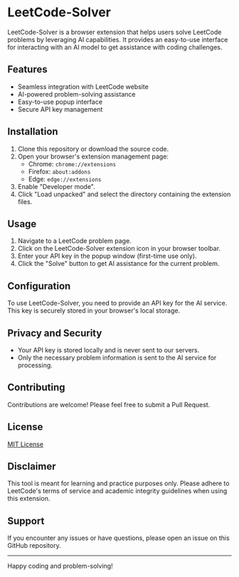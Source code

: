 # LeetCode-Solver

LeetCode-Solver is a browser extension that helps users solve LeetCode problems by leveraging AI capabilities. It provides an easy-to-use interface for interacting with an AI model to get assistance with coding challenges.

## Features

- Seamless integration with LeetCode website
- AI-powered problem-solving assistance
- Easy-to-use popup interface
- Secure API key management

## Installation

1. Clone this repository or download the source code.
2. Open your browser's extension management page:
   - Chrome: `chrome://extensions`
   - Firefox: `about:addons`
   - Edge: `edge://extensions`
3. Enable "Developer mode".
4. Click "Load unpacked" and select the directory containing the extension files.

## Usage

1. Navigate to a LeetCode problem page.
2. Click on the LeetCode-Solver extension icon in your browser toolbar.
3. Enter your API key in the popup window (first-time use only).
4. Click the "Solve" button to get AI assistance for the current problem.

## Configuration

To use LeetCode-Solver, you need to provide an API key for the AI service. This key is securely stored in your browser's local storage.

## Privacy and Security

- Your API key is stored locally and is never sent to our servers.
- Only the necessary problem information is sent to the AI service for processing.

## Contributing

Contributions are welcome! Please feel free to submit a Pull Request.

## License

[MIT License](LICENSE)

## Disclaimer

This tool is meant for learning and practice purposes only. Please adhere to LeetCode's terms of service and academic integrity guidelines when using this extension.

## Support

If you encounter any issues or have questions, please open an issue on this GitHub repository.

---

Happy coding and problem-solving!